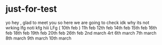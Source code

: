 # just-for-test
yo hey , glad to meet you so here we are going to check 
idk why its not wrking
lfg
noti
kfg
hiii
LFg ( 10th feb )
11h feb
12th feb
14th feb
15th feb
16th feb
18th feb
19th feb
20th feb
26th feb
2nd march
4rt
6th march
7th march
8th march
9th march
10th march
